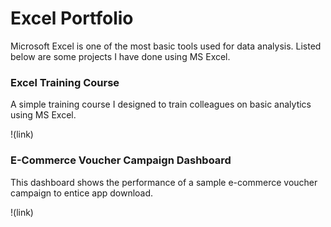 
# Excel Portfolio

Microsoft Excel is one of the most basic tools used for data analysis. Listed below are some projects I have done using MS Excel.

### Excel Training Course

A simple training course I designed to train colleagues on basic analytics using MS Excel.

!(link)

### E-Commerce Voucher Campaign Dashboard

This dashboard shows the performance of a sample e-commerce voucher campaign to entice app download. 

!(link)
